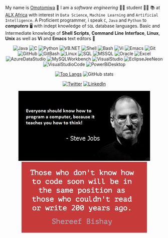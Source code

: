My name is [Omotomiwa](https://github.com/omotomiwa26) 👋 I am a _software_ _engineering_ 👨‍💻 student 👨‍🎓 📚 at [ALX Africa](https://www.alxafrica.com) with interest in `Data Science`, `Machine Learning` and `Artificial Intelligence`. A Proficient programmer, i speak `C`, `Java` and `Python` to ***computers*** 🖥️ with indept knowledge of `SQL` database languages. Basic and Intermediate knowledge of __Shell__ __Scripts__, __Command__ __Line__ __Interface__, __Linux__, __Unix__ as well as **Vi** and **Emacs** text editors 📃 <br/>

 <div align="center">
<p> 
 
  ![Java](https://img.shields.io/badge/-Java-05122A?style=flat&logo=Java)
  ![C](https://img.shields.io/badge/-C-05122A?style=flat&logo)
  ![Python](https://img.shields.io/badge/-Python-05122A?style=flat&logo=python)
  ![VB.NET](https://img.shields.io/badge/-VB.NET-05122A?style=flat&logo=visual-basic.NET)
  ![Shell](https://img.shields.io/badge/-Shell-05122A?style=flat&logo=shell)
  ![Bash](https://img.shields.io/badge/-Bash-05122A?style=flat&logo=bash)
  ![Vi](https://img.shields.io/badge/-Vi-05122A?style=flat&logo=vi)
  ![Emacs](https://img.shields.io/badge/-Emacs-05122A?style=flat&logo=emacs)
  ![Git](https://img.shields.io/badge/-Git-05122A?style=flat&logo=git)
  ![GitHub](https://img.shields.io/badge/-GitHub-05122A?style=flat&logo=github)
  ![GitBash](https://img.shields.io/badge/-GitBash-05122A?style=flat&logo=Git-Bash)
  ![Linux](https://img.shields.io/badge/-Linux-05122A?style=flat&logo=linux)
  ![SQL](https://img.shields.io/badge/-SQL-05122A?style=flat&logo=mysql)
  ![MSSQL](https://img.shields.io/badge/-SQL-05122A?style=flat&logo=ms-mysql)
  ![Oracle](https://img.shields.io/badge/-Oracle-05122A?style=flat&logo=oracle)
  ![Excel](https://img.shields.io/badge/-Excel-05122A?style=flat&logo=excel)
  ![AzureDataStudio](https://img.shields.io/badge/-AzureDataStudio-05122A?style=flat&logo=Azure-Data-Studio)
  ![MySQLWorkbench](https://img.shields.io/badge/-MySQLWorkbench-05122A?style=flat&logo=mysql-Work-bench)
  ![VisualStudio](https://img.shields.io/badge/-VisualStudio-05122A?style=flat&logo=Visual-Studio)
  ![EclipseJeeNeon](https://img.shields.io/badge/-EclipseJeeNeon-05122A?style=flat&logo=Eclipse-Jee-Neon)
  ![VisualStudioCode](https://img.shields.io/badge/-VisualStudioCode-05122A?style=flat&logo=Visual-Studio-Code)
  ![PowerBiDesktop](https://img.shields.io/badge/-PowerBiDesktop-05122A?style=flat&logo=Power-Bi-Desktop)

  </p>
 </div> 
 
<div align="center">
<p>

[![Top Langs](https://github-readme-stats.vercel.app/api/top-langs/?username=omotomiwa26&langs_count=10/?username=omotomiwa26&theme=radical&layout=compact)](https://github.com/omotomiwa26/github-readme-stats)
![GitHub stats](https://github-readme-stats.vercel.app/api?username=omotomiwa26&show_icons=true&theme=radical)

</p>
 </div>
 
   <div align="center">
<p> 
  <a href="https://twitter.com/i_am_omotomiwa" target="_blank"><img alt="Twitter" src="https://img.shields.io/badge/twitter-%231DA1F2.svg?&style=for-the-badge&logo=twitter&logoColor=white" /></a> 
  <a href="https://www.linkedin.com/in/afonja-omotomiwa-6b80b61b2/" target="_blank"><img alt="LinkedIn" src="https://img.shields.io/badge/linkedin-%230077B5.svg?&style=for-the-badge&logo=linkedin&logoColor=white" /></a> 
</p>
 </div>

 
<div align="center">
<p> 
<img src="https://github.com/omotomiwa26/omotomiwa26/blob/main/143476-steve-jobs-computer-programming-quote.jpg" /> <img src="https://github.com/omotomiwa26/omotomiwa26/blob/main/those-who-dont-know-how-to-code-soon-will-be.png" /> 
</p>
 </div>
 
 
